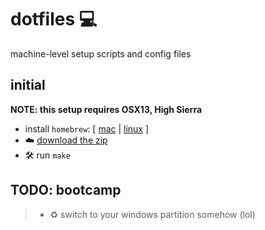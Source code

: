 # dotfiles 💻

machine-level setup scripts and config files

## initial

**NOTE: this setup requires OSX13, High Sierra**

-  install `homebrew`: [ [mac](https://brew.sh/) | [linux](https://docs.brew.sh/Homebrew-on-Linux) ]
- ☁️ [download the zip](https://github.com/daniellacosse/dotfiles/archive/master.zip)
- 🛠 run `make`

## TODO: bootcamp

> - ♻️ switch to your windows partition somehow (lol)
